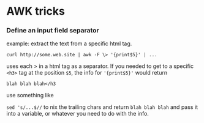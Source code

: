 # AWK tricks

### Define an input field separator

example: extract the text from a specific html tag.

`curl http://some.web.site | awk -F \> '{print$5}' | ...`

uses each > in a html tag as a separator. If you needed to get to a specific `<h3>` tag at the position `$5`, the info for `'{print$5}'` would return

`blah blah blah</h3`

use something like

`sed 's/...$//` to nix the trailing chars and return `blah blah blah` and pass it into a variable, or whatever you need to do with the info.
